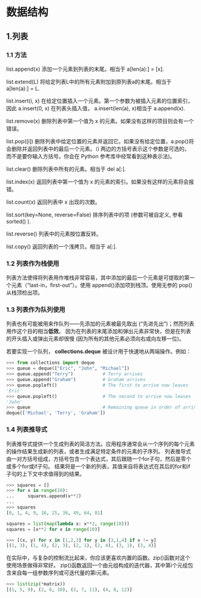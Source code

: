 # 数据结构

## 1.列表
### 1.1 方法
list.append(x)
添加一个元素到列表的末尾。相当于 a[len(a):] = [x].

list.extend(L)
将给定列表L中的所有元素附加到原列表a的末尾。相当于 a[len(a):] = L.

list.insert(i, x)
在给定位置插入一个元素。第一个参数为被插入元素的位置索引，因此 a.insert(0, x) 在列表头插入值， a.insert(len(a), x)相当于 a.append(x).

list.remove(x)
删除列表中第一个值为 x 的元素。如果没有这样的项目则会有一个错误。

list.pop([i])
删除列表中给定位置的元素并返回它。如果没有给定位置，a.pop()将会删除并返回列表中的最后一个元素。（i 两边的方括号表示这个参数是可选的，而不是要你输入方括号。你会在 Python 参考库中经常看到这种表示法)。

list.clear()
删除列表中所有的元素。相当于 del a[:].

list.index(x)
返回列表中第一个值为 x 的元素的索引。如果没有这样的元素将会报错。

list.count(x)
返回列表中 x 出现的次数。

list.sort(key=None, reverse=False)
排序列表中的项 (参数可被自定义, 参看 sorted() ).

list.reverse()
列表中的元素按位置反转。

list.copy()
返回列表的一个浅拷贝。相当于 a[:].

### 1.2 列表作为栈使用
列表方法使得将列表用作堆栈非常容易，其中添加的最后一个元素是可提取的第一个元素（“last-in，first-out”）。使用 append()添加项到栈顶。使用无参的 pop() 从栈顶检出项。

### 1.3 列表作为队列使用
列表也有可能被用来作队列——先添加的元素被最先取出 (“先进先出”)；然而列表用作这个目的相当**低效**。
因为在列表的末尾添加和弹出元素非常快，但是在列表的开头插入或弹出元素却很慢 (因为所有的其他元素必须向右或向左移一位)。

若要实现一个队列， **collections.deque** 被设计用于快速地从两端操作。例如：
``` python
>>> from collections import deque
>>> queue = deque(["Eric", "John", "Michael"])
>>> queue.append("Terry")           # Terry arrives
>>> queue.append("Graham")          # Graham arrives
>>> queue.popleft()                 # The first to arrive now leaves
'Eric'
>>> queue.popleft()                 # The second to arrive now leaves
'John'
>>> queue                           # Remaining queue in order of arrival
deque(['Michael', 'Terry', 'Graham'])
```

### 1.4 列表推导式
列表推导式提供一个生成列表的简洁方法。应用程序通常会从一个序列的每个元素的操作结果生成新的列表，或者生成满足特定条件的元素的子序列。
列表推导式由一对方括号组成，方括号包含一个表达式，其后跟随一个for子句，然后是零个或多个for或if子句。
结果将是一个新的列表，其值来自将表达式在其后的for和if子句的上下文中求值得到的结果。

``` python
>>> squares = []
>>> for x in range(10):
...     squares.append(x**2)
...
>>> squares
[0, 1, 4, 9, 16, 25, 36, 49, 64, 81]

squares = list(map(lambda x: x**2, range(10)))
squares = [x**2 for x in range(10)]

>>> [(x, y) for x in [1,2,3] for y in [3,1,4] if x != y]
[(1, 3), (1, 4), (2, 3), (2, 1), (2, 4), (3, 1), (3, 4)]
```

在实际中，与复杂的控制流比起来，你应该更喜欢内置的函数。zip()函数对这个使用场景做得非常好。
zip()函数返回一个由元组构成的迭代器，其中第i个元组包含来自每一组参数序列或可迭代量的第i元素。
``` python
>>> list(zip(*matrix))
[(1, 5, 9), (2, 6, 10), (3, 7, 11), (4, 8, 12)]
```